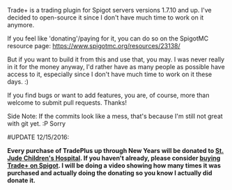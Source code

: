 Trade+ is a trading plugin for Spigot servers versions 1.7.10 and up. I've decided to open-source it since I don't have much time to work on it anymore.

If you feel like 'donating'/paying for it, you can do so on the SpigotMC resource page: https://www.spigotmc.org/resources/23138/

But if you want to build it from this and use that, you may. I was never really in it for the money anyway, I'd rather have as many people as possible have access to it, especially since I don't have much time to work on it these days. :)

If you find bugs or want to add features, you are, of course, more than welcome to submit pull requests. Thanks!

Side Note:
If the commits look like a mess, that's because I'm still not great with git yet. :P Sorry

#UPDATE 12/15/2016:

**Every purchase of TradePlus up through New Years will be donated to [St. Jude Children's Hospital](https://www.stjude.org/). If you haven't already, please consider [buying Trade+ on Spigot](https://www.spigotmc.org/resources/23138/). I will be doing a video showing how many times it was purchased and actually doing the donating so you know I actually did donate it.**
